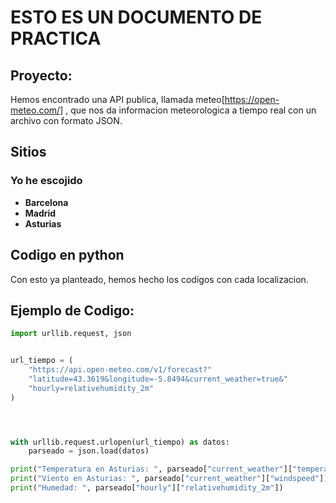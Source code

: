 # ESTO ES UN DOCUMENTO DE PRACTICA
## Proyecto:
Hemos encontrado una API publica, llamada meteo[https://open-meteo.com/] , que nos da informacion meteorologica a tiempo real con un archivo con formato JSON.

## Sitios
### Yo he escojido
- **Barcelona**
- **Madrid**
- **Asturias**

## Codigo en python
Con esto ya planteado, hemos hecho los codigos con cada localizacion.


## Ejemplo de Codigo:
``` python
import urllib.request, json 


url_tiempo = (
    "https://api.open-meteo.com/v1/forecast?"
    "latitude=43.3619&longitude=-5.8494&current_weather=true&"
    "hourly=relativehumidity_2m"
)




with urllib.request.urlopen(url_tiempo) as datos:
	parseado = json.load(datos)

print("Temperatura en Asturias: ", parseado["current_weather"]["temperature"])
print("Viento en Asturias: ", parseado["current_weather"]["windspeed"])
print("Humedad: ", parseado["hourly"]["relativehumidity_2m"])

```
